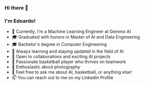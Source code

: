 
### Hi there 👋
### I'm Edoardo!

- 🔧 Currently, I'm a Machine Learning Engineer at Gemmo AI
- 🎓 Graduated with honors in Master of AI and Data Engineering
- 🎓 Bachelor's degree in Computer Engineering
- 🌱 Always learning and staying updated in the field of AI
- 👯 Open to collaborations and exciting AI projects
- 🏀 Passionate basketball player who thrives on teamwork
- 📸 Enthusiastic about photography 
- 💬 Feel free to ask me about AI, basketball, or anything else!
- 📫 You can reach out to me on my LinkedIn Profile

